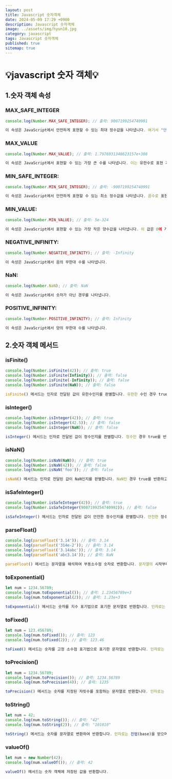 ```yaml
---
layout: post
title: Javascript 숫자객체
date: 2024-05-09 17:29 +0900
description: Javascript 숫자객체
image: ../assets/img/hyun10.jpg
category: javascript
tags: Javascript 숫자객체
published: true
sitemap: true
---
```


# 💡javascript 숫자 객체💡

## 1.숫자 객체 속성

### MAX_SAFE_INTEGER

````javascript
console.log(Number.MAX_SAFE_INTEGER); // 출력: 9007199254740991

이 속성은 JavaScript에서 안전하게 표현할 수 있는 최대 정수값을 나타냅니다. 여기서 "안전하게"란 정수로 표현했을 때 정확한 값으로 표현 가능한 수를 의미합니다.
````

### MAX_VALUE

````javascript
console.log(Number.MAX_VALUE); // 출력: 1.7976931348623157e+308

이 속성은 JavaScript에서 표현할 수 있는 가장 큰 수를 나타냅니다. 이는 유한수로 표현 가능한 최대값입니다.
````

### MIN_SAFE_INTEGER:

````javascript
console.log(Number.MIN_SAFE_INTEGER); // 출력: -9007199254740991

이 속성은 JavaScript에서 안전하게 표현할 수 있는 최소 정수값을 나타냅니다. 음수로 표현 가능한 가장 작은 안전한 정수값입니다.
````

### MIN_VALUE:

````javascript
console.log(Number.MIN_VALUE); // 출력: 5e-324

이 속성은 JavaScript에서 표현할 수 있는 가장 작은 양수값을 나타냅니다. 이 값은 0에 가까운 아주 작은 양수입니다.
````

### NEGATIVE_INFINITY:

````javascript
console.log(Number.NEGATIVE_INFINITY); // 출력: -Infinity

이 속성은 JavaScript에서 음의 무한대 수를 나타냅니다.
````

### NaN:

````javascript
console.log(Number.NaN); // 출력: NaN

이 속성은 JavaScript에서 숫자가 아닌 경우를 나타냅니다.
````

### POSITIVE_INFINITY:

````javascript
console.log(Number.POSITIVE_INFINITY); // 출력: Infinity

이 속성은 JavaScript에서 양의 무한대 수를 나타냅니다.
````

## 2.숫자 객체 메서드

### isFinite()

````javascript
console.log(Number.isFinite(42)); // 출력: true
console.log(Number.isFinite(Infinity)); // 출력: false
console.log(Number.isFinite(-Infinity)); // 출력: false
console.log(Number.isFinite(NaN)); // 출력: false

isFinite() 메서드는 인자로 전달된 값이 유한수인지를 판별합니다. 유한한 수인 경우 true를 반환하고, 무한대나 NaN인 경우에는 false를 반환합니다.
````

### isInteger()

````javascript
console.log(Number.isInteger(42)); // 출력: true
console.log(Number.isInteger(42.5)); // 출력: false
console.log(Number.isInteger(NaN)); // 출력: false

isInteger() 메서드는 인자로 전달된 값이 정수인지를 판별합니다. 정수인 경우 true를 반환하고, 그렇지 않은 경우 false를 반환합니다.
````

### isNaN()

````javascript
console.log(Number.isNaN(NaN)); // 출력: true
console.log(Number.isNaN(42)); // 출력: false
console.log(Number.isNaN('foo')); // 출력: false

isNaN() 메서드는 인자로 전달된 값이 NaN인지를 판별합니다. NaN인 경우 true를 반환하고, 그렇지 않은 경우 false를 반환합니다.
````

### isSafeInteger()

````javascript
console.log(Number.isSafeInteger(42)); // 출력: true
console.log(Number.isSafeInteger(9007199254740992)); // 출력: false

isSafeInteger() 메서드는 인자로 전달된 값이 안전한 정수인지를 판별합니다. 안전한 정수란 -(2^53 - 1)에서 (2^53 - 1)까지의 정수를 말합니다. 안전한 정수인 경우 true를 반환하고, 그렇지 않은 경우 false를 반환합니다.
````

### parseFloat()

````javascript
console.log(parseFloat('3.14')); // 출력: 3.14
console.log(parseFloat('314e-2')); // 출력: 3.14
console.log(parseFloat('3.14abc')); // 출력: 3.14
console.log(parseFloat('abc3.14')); // 출력: NaN

parseFloat() 메서드는 문자열을 해석하여 부동소수점 숫자로 변환합니다. 문자열의 시작부터 숫자 또는 부호, 소수점, 지수 표기법 등이 나오기 전까지를 해석하고, 그 결과를 반환합니다.
````

### toExponential()

````javascript
let num = 1234.56789;
console.log(num.toExponential()); // 출력: 1.23456789e+3
console.log(num.toExponential(2)); // 출력: 1.23e+3

toExponential() 메서드는 숫자를 지수 표기법으로 표기한 문자열로 반환합니다. 인자로는 표기할 소수점 이하 자릿수의 개수를 받으며, 생략할 경우 모든 자릿수를 포함하여 반환합니다.
````

### toFixed()

````javascript
let num = 123.456789;
console.log(num.toFixed()); // 출력: 123
console.log(num.toFixed(2)); // 출력: 123.46

toFixed() 메서드는 숫자를 고정 소수점 표기법으로 표기한 문자열로 반환합니다. 인자로는 표기할 소수점 이하 자릿수의 개수를 받으며, 생략할 경우 소수점 이하를 모두 버린 정수를 반환합니다.
````

### toPrecision()

````javascript
let num = 1234.56789;
console.log(num.toPrecision()); // 출력: 1234.56789
console.log(num.toPrecision(4)); // 출력: 1235

toPrecision() 메서드는 숫자를 지정된 자릿수를 포함하는 문자열로 반환합니다. 인자로는 표기할 전체 자릿수의 개수를 받으며, 소수점 이하 자릿수도 포함합니다.
````

### toString()

````javascript
let num = 42;
console.log(num.toString()); // 출력: "42"
console.log(num.toString(2)); // 출력: "101010"

toString() 메서드는 숫자를 문자열로 변환하여 반환합니다. 인자로는 진법(base)을 받으며, 생략할 경우 10진법으로 변환합니다.
````

### valueOf()

````javascript
let num = new Number(42);
console.log(num.valueOf()); // 출력: 42

valueOf() 메서드는 숫자 객체에 저장된 값을 반환합니다.
````